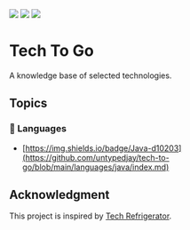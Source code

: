 <img src="https://img.shields.io/github/license/untypedjay/tech-to-go"/>
<img src="https://img.shields.io/github/repo-size/untypedjay/tech-to-go"/>
<img src="https://img.shields.io/github/last-commit/untypedjay/tech-to-go/main"/>

# Tech To Go
A knowledge base of selected technologies.

## Topics
### 💬 Languages
* [https://img.shields.io/badge/Java-d10203](https://github.com/untypedjay/tech-to-go/blob/main/languages/java/index.md)

## Acknowledgment
This project is inspired by [Tech Refrigerator](https://github.com/GimunLee/tech-refrigerator).
